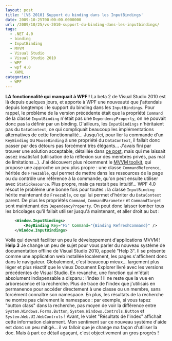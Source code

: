 ```yaml
---
layout: post
title: '[VS 2010] Support du binding dans les InputBindings'
date: 2009-10-25T00:00:00.0000000
url: /2009/10/25/vs-2010-support-du-binding-dans-les-inputbindings/
tags:
  - .NET 4.0
  - binding
  - InputBinding
  - MVVM
  - Visual Studio
  - Visual Studio 2010
  - WPF
  - wpf 4.0
  - XAML
categories:
  - WPF
---
```


**LA fonctionnalité qui manquait à WPF !**  La beta 2 de Visual Studio 2010 est là depuis quelques jours, et apporte à WPF une nouveauté que j'attendais depuis longtemps : le support du binding dans les `InputBindings`.  Pour rappel, le problème de la version précédente était que la propriété `Command` de la classe `InputBinding` n'était pas une `DependencyProperty`, on ne pouvait donc pas la définir par un binding. D'ailleurs, les `InputBindings` n'héritaient pas du `DataContext`, ce qui compliquait beaucoup les implémentations alternatives de cette fonctionnalité...  Jusqu'ici, pour lier la commande d'un `KeyBinding` ou `MouseBinding` à une propriété du `DataContext`, il fallait donc passer par des détours pas forcément très élégants... J'avais fini par trouver une solution acceptable, détaillée dans [ce post](/2009/03/17/wpf-utiliser-les-inputbindings-avec-le-pattern-mvvm/), mais qui me laissait assez insatisfait (utilisation de la réflexion sur des membres privés, pas mal de limitations...).  J'ai découvert plus récemment le [MVVM toolkit](http://www.codeplex.com/wpf/Release/ProjectReleases.aspx?ReleaseId=14962), qui propose une approche un peu plus propre : une classe `CommandReference`, héritée de `Freezable`, qui permet de mettre dans les ressources de la page ou du contrôle une référence à la commande, qu'on peut ensuite utiliser avec `StaticResource`. Plus propre, mais ça restait peu intuitif...  WPF 4.0 résout le problème une bonne fois pour toutes : la classe `InputBinding` hérite maintenant de `Freezable`, ce qui lui permet d'hériter du `DataContext` parent. De plus les propriétés `Command`, `CommandParameter` et `CommandTarget` sont maintenant des `DependencyProperty`. On peut donc laisser tomber tous les bricolages qu'il fallait utiliser jusqu'à maintenant, et aller droit au but :  
```xml
    <Window.InputBindings>
        <KeyBinding Key="F5" Command="{Binding RefreshCommand}" />
    </Window.InputBindings>
```
  Voilà qui devrait faciliter un peu le développement d'applications MVVM !  **Help 3**  Je change un peu de sujet pour vous parler du nouveau système de documentation offline de Visual Studio 2010, appelé "Help 3". Il se présente comme une application web installée localement, les pages s'affichent donc dans le navigateur. Globalement, c'est beaucoup mieux... largement plus léger et plus réactif que le vieux Document Explorer livré avec les versions précédentes de Visual Studio.  En revanche, une fonction qui m'était absolument indispensable a disparu : l'index ! Il ne reste que la vue en arborescence et la recherche. Plus de trace de l'index que j'utilisais en permanence pour accéder directement à une classe ou un membre, sans forcément connaître son namespace. En plus, les résultats de la recherche ne montre pas clairement le namespace : par exemple, si vous tapez "button class" dans la recherche, pas moyen de voir la différence entre `System.Windows.Forms.Button`, `System.Windows.Controls.Button` et `System.Web.UI.WebControls` ! Avant, le volet "Résultats de l'index" affichait cette information clairement.  Mon sentiment sur ce nouveau système d'aide est donc un peu mitigé... il va falloir que je change ma façon d'utiliser la doc. Mais à part ce détail agaçant, c'est objectivement un gros progrès !

